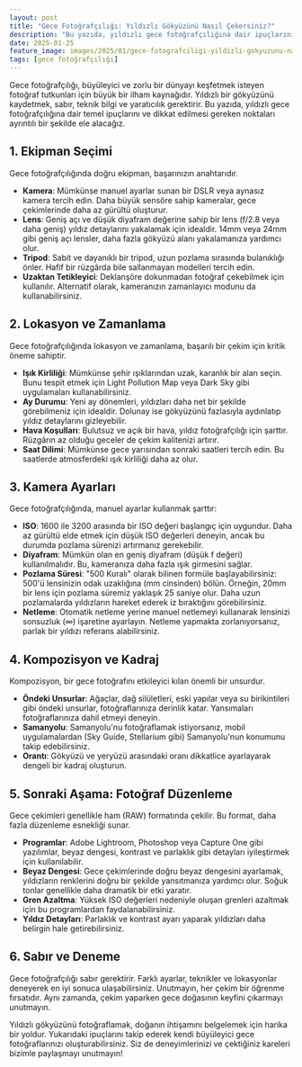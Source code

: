 ```yaml
---
layout: post
title: "Gece Fotoğrafçılığı: Yıldızlı Gökyüzünü Nasıl Çekersiniz?"
description: "Bu yazıda, yıldızlı gece fotoğrafçılığına dair ipuçlarını ve dikkat edilmesi gerekenleri ele alacağız."
date: 2025-01-25
feature_image: images/2025/01/gece-fotografciligi-yildizli-gokyuzunu-nasil-cekersiniz.jpg
tags: [gece fotoğrafçılığı]
---
```


Gece fotoğrafçılığı, büyüleyici ve zorlu bir dünyayı keşfetmek isteyen fotoğraf tutkunları için büyük bir ilham kaynağıdır. Yıldızlı bir gökyüzünü kaydetmek, sabır, teknik bilgi ve yaratıcılık gerektirir. Bu yazıda, yıldızlı gece fotoğrafçılığına dair temel ipuçlarını ve dikkat edilmesi gereken noktaları ayrıntılı bir şekilde ele alacağız.

<!--more-->

## 1. Ekipman Seçimi

Gece fotoğrafçılığında doğru ekipman, başarınızın anahtarıdır.

- **Kamera**: Mümkünse manuel ayarlar sunan bir DSLR veya aynasız kamera tercih edin. Daha büyük sensöre sahip kameralar, gece çekimlerinde daha az gürültü oluşturur.
- **Lens**: Geniş açı ve düşük diyafram değerine sahip bir lens (f/2.8 veya daha geniş) yıldız detaylarını yakalamak için idealdir. 14mm veya 24mm gibi geniş açı lensler, daha fazla gökyüzü alanı yakalamanıza yardımcı olur.
- **Tripod**: Sabit ve dayanıklı bir tripod, uzun pozlama sırasında bulanıklığı önler. Hafif bir rüzgârda bile sallanmayan modelleri tercih edin.
- **Uzaktan Tetikleyici**: Deklanşöre dokunmadan fotoğraf çekebilmek için kullanılır. Alternatif olarak, kameranızın zamanlayıcı modunu da kullanabilirsiniz.

## 2. Lokasyon ve Zamanlama

Gece fotoğrafçılığında lokasyon ve zamanlama, başarılı bir çekim için kritik öneme sahiptir.

- **Işık Kirliliği**: Mümkünse şehir ışıklarından uzak, karanlık bir alan seçin. Bunu tespit etmek için Light Pollution Map veya Dark Sky gibi uygulamaları kullanabilirsiniz.
- **Ay Durumu**: Yeni ay dönemleri, yıldızları daha net bir şekilde görebilmeniz için idealdir. Dolunay ise gökyüzünü fazlasıyla aydınlatıp yıldız detaylarını gizleyebilir.
- **Hava Koşulları**: Bulutsuz ve açık bir hava, yıldız fotoğrafçılığı için şarttır. Rüzgârın az olduğu geceler de çekim kalitenizi artırır.
- **Saat Dilimi**: Mümkünse gece yarısından sonraki saatleri tercih edin. Bu saatlerde atmosferdeki ışık kirliliği daha az olur.

## 3. Kamera Ayarları

Gece fotoğrafçılığında, manuel ayarlar kullanmak şarttır:

- **ISO**: 1600 ile 3200 arasında bir ISO değeri başlangıç için uygundur. Daha az gürültü elde etmek için düşük ISO değerleri deneyin, ancak bu durumda pozlama sürenizi artırmanız gerekebilir.
- **Diyafram**: Mümkün olan en geniş diyafram (düşük f değeri) kullanılmalıdır. Bu, kameranıza daha fazla ışık girmesini sağlar.
- **Pozlama Süresi**: "500 Kuralı" olarak bilinen formüle başlayabilirsiniz: 500'ü lensinizin odak uzaklığına (mm cinsinden) bölün. Örneğin, 20mm bir lens için pozlama süremiz yaklaşık 25 saniye olur. Daha uzun pozlamalarda yıldızların hareket ederek iz bıraktığını görebilirsiniz.
- **Netleme**: Otomatik netleme yerine manuel netlemeyi kullanarak lensinizi sonsuzluk (∞) işaretine ayarlayın. Netleme yapmakta zorlanıyorsanız, parlak bir yıldızı referans alabilirsiniz.

## 4. Kompozisyon ve Kadraj

Kompozisyon, bir gece fotoğrafını etkileyici kılan önemli bir unsurdur.

- **Öndeki Unsurlar**: Ağaçlar, dağ silületleri, eski yapılar veya su birikintileri gibi öndeki unsurlar, fotoğraflarınıza derinlik katar. Yansımaları fotoğraflarınıza dahil etmeyi deneyin.
- **Samanyolu**: Samanyolu'nu fotoğraflamak istiyorsanız, mobil uygulamalardan (Sky Guide, Stellarium gibi) Samanyolu'nun konumunu takip edebilirsiniz.
- **Orantı**: Gökyüzü ve yeryüzü arasındaki oranı dikkatlice ayarlayarak dengeli bir kadraj oluşturun.

## 5. Sonraki Aşama: Fotoğraf Düzenleme

Gece çekimleri genellikle ham (RAW) formatında çekilir. Bu format, daha fazla düzenleme esnekliği sunar.

- **Programlar**: Adobe Lightroom, Photoshop veya Capture One gibi yazılımlar, beyaz dengesi, kontrast ve parlaklık gibi detayları iyileştirmek için kullanılabilir.
- **Beyaz Dengesi**: Gece çekimlerinde doğru beyaz dengesini ayarlamak, yıldızların renklerini doğru bir şekilde yansıtmanıza yardımcı olur. Soğuk tonlar genellikle daha dramatik bir etki yaratır.
- **Gren Azaltma**: Yüksek ISO değerleri nedeniyle oluşan grenleri azaltmak için bu programlardan faydalanabilirsiniz.
- **Yıldız Detayları**: Parlaklık ve kontrast ayarı yaparak yıldızları daha belirgin hale getirebilirsiniz.

## 6. Sabır ve Deneme

Gece fotoğrafçılığı sabır gerektirir. Farklı ayarlar, teknikler ve lokasyonlar deneyerek en iyi sonuca ulaşabilirsiniz. Unutmayın, her çekim bir öğrenme fırsatıdır. Aynı zamanda, çekim yaparken gece doğasının keyfini çıkarmayı unutmayın.

Yıldızlı gökyüzünü fotoğraflamak, doğanın ihtişamını belgelemek için harika bir yoldur. Yukarıdaki ipuçlarını takip ederek kendi büyüleyici gece fotoğraflarınızı oluşturabilirsiniz. Siz de deneyimlerinizi ve çektiğiniz kareleri bizimle paylaşmayı unutmayın!